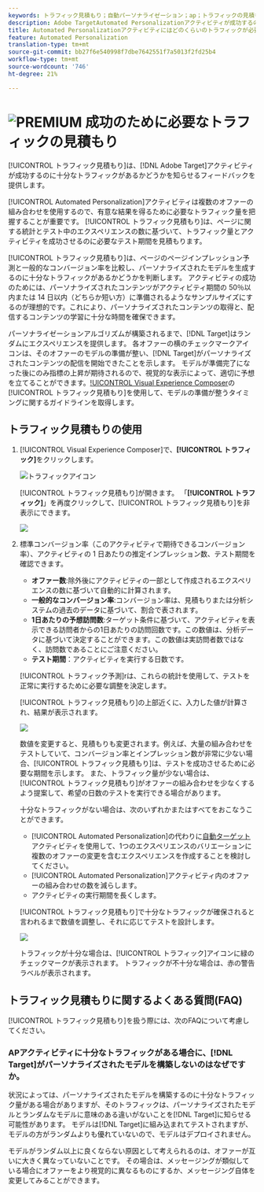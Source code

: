 ```yaml
---
keywords: トラフィック見積もり；自動パーソナライゼーション；ap；トラフィックの見積もり
description: Adobe TargetAutomated Personalizationアクティビティが成功するのに十分なトラフィックがあるかどうかを知らせるトラフィック見積もりの使用方法を説明します。
title: Automated Personalizationアクティビティにはどのくらいのトラフィックが必要ですか？
feature: Automated Personalization
translation-type: tm+mt
source-git-commit: bb27f6e540998f7dbe7642551f7a5013f2fd25b4
workflow-type: tm+mt
source-wordcount: '746'
ht-degree: 21%

---
```



# ![PREMIUM](/help/assets/premium.png) 成功のために必要なトラフィックの見積もり

[!UICONTROL トラフィック見積もり]は、[!DNL Adobe Target]アクティビティが成功するのに十分なトラフィックがあるかどうかを知らせるフィードバックを提供します。

[!UICONTROL Automated Personalization]アクティビティは複数のオファーの組み合わせを使用するので、有意な結果を得るために必要なトラフィック量を把握することが重要です。 [!UICONTROL トラフィック見積もり]は、ページに関する統計とテスト中のエクスペリエンスの数に基づいて、トラフィック量とアクティビティを成功させるのに必要なテスト期間を見積もります。

[!UICONTROL トラフィック見積もり]は、ページのページインプレッション予測と一般的なコンバージョン率を比較し、パーソナライズされたモデルを生成するのに十分なトラフィックがあるかどうかを判断します。 アクティビティの成功のためには、パーソナライズされたコンテンツがアクティビティ期間の 50％以内または 14 日以内（どちらか短い方）に準備されるようなサンプルサイズにするのが理想的です。これにより、パーソナライズされたコンテンツの取得と、配信するコンテンツの学習に十分な時間を確保できます。

パーソナライゼーションアルゴリズムが構築されるまで、[!DNL Target]はランダムにエクスペリエンスを提供します。 各オファーの横のチェックマークアイコンは、そのオファーのモデルの準備が整い、[!DNL Target]がパーソナライズされたコンテンツの配信を開始できたことを示します。 モデルが準備完了になった後にのみ指標の上昇が期待されるので、視覚的な表示によって、適切に予想を立てることができます。[!UICONTROL Visual Experience Composer](VEC)の[!UICONTROL トラフィック見積もり]を使用して、モデルの準備が整うタイミングに関するガイドラインを取得します。

## トラフィック見積もりの使用

1. [!UICONTROL Visual Experience Composer]で、**[!UICONTROL トラフィック]**&#x200B;をクリックします。

   ![トラフィックアイコン](/help/c-activities/t-automated-personalization/assets/icon-traffic.png)

   [!UICONTROL トラフィック見積もり]が開きます。 「**[!UICONTROL トラフィック]**」を再度クリックして、[!UICONTROL トラフィック見積もり]を非表示にできます。

   ![](assets/ap_est.png)

1. 標準コンバージョン率（このアクティビティで期待できるコンバージョン率）、アクティビティの 1 日あたりの推定インプレッション数、テスト期間を確認できます。

   * **オファー数**:除外後にアクティビティの一部として作成されるエクスペリエンスの数に基づいて自動的に計算されます。
   * **一般的なコンバージョン率**:コンバージョン率は、見積もりまたは分析システムの過去のデータに基づいて、割合で表されます。
   * **1日あたりの予想訪問数**:ターゲット条件に基づいて、アクティビティを表示できる訪問者からの1日あたりの訪問回数です。この数値は、分析データに基づいて決定することができます。この数値は実訪問者数ではなく、訪問数であることにご注意ください。
   * **テスト期間**：アクティビティを実行する日数です。

   [!UICONTROL トラフィック予測]rは、これらの統計を使用して、テストを正常に実行するために必要な調整を決定します。

   [!UICONTROL トラフィック見積もり]の上部近くに、入力した値が計算され、結果が表示されます。

   ![](assets/ap_est_no.png)

   数値を変更すると、見積もりも変更されます。例えば、大量の組み合わせをテストしていて、コンバージョン率とインプレッション数が非常に少ない場合、[!UICONTROL トラフィック見積もり]は、テストを成功させるために必要な期間を示します。 また、トラフィック量が少ない場合は、[!UICONTROL トラフィック見積もり]がオファーの組み合わせを少なくするよう提案して、希望の日数のテストを実行できる場合があります。

   十分なトラフィックがない場合は、次のいずれかまたはすべてをおこなうことができます。

   * [!UICONTROL Automated Personalization]の代わりに[自動ターゲット](/help/c-activities/auto-target/auto-target-to-optimize.md)アクティビティを使用して、1つのエクスペリエンスのバリエーションに複数のオファーの変更を含むエクスペリエンスを作成することを検討してください。
   * [!UICONTROL Automated Personalization]アクティビティ内のオファーの組み合わせの数を減らします。
   * アクティビティの実行期間を長くします。

   [!UICONTROL トラフィック見積もり]で十分なトラフィックが確保されると言われるまで数値を調整し、それに応じてテストを設計します。

   ![](assets/ap_est_yes.png)

   トラフィックが十分な場合は、[!UICONTROL トラフィック]アイコンに緑のチェックマークが表示されます。 トラフィックが不十分な場合は、赤の警告ラベルが表示されます。

## トラフィック見積もりに関するよくある質問(FAQ)

[!UICONTROL トラフィック見積もり]を扱う際には、次のFAQについて考慮してください。

### APアクティビティに十分なトラフィックがある場合に、[!DNL Target]がパーソナライズされたモデルを構築しないのはなぜですか。

状況によっては、パーソナライズされたモデルを構築するのに十分なトラフィック量がある場合がありますが、そのトラフィックは、パーソナライズされたモデルとランダムなモデルに意味のある違いがないことを[!DNL Target]に知らせる可能性があります。 モデルは[!DNL Target]に組み込まれてテストされますが、モデルの方がランダムよりも優れていないので、モデルはデプロイされません。

モデルがランダム以上に良くならない原因として考えられるのは、オファーが互いに大きく異なっていないことです。 その場合は、メッセージングが類似している場合にオファーをより視覚的に異なるものにするか、メッセージング自体を変更してみることができます。
